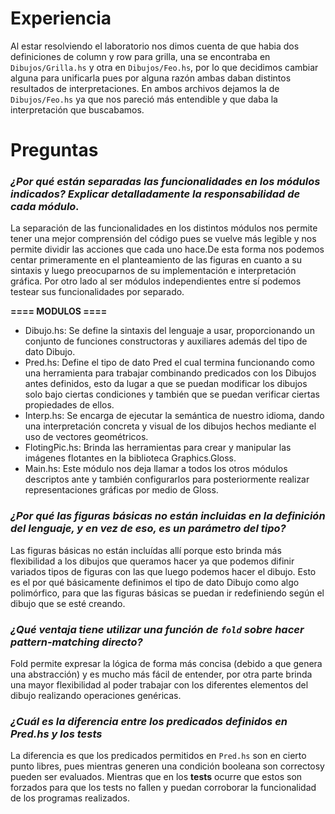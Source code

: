# Experiencia
Al estar resolviendo el laboratorio nos dimos cuenta de que habia dos definiciones de column y row para grilla, una se encontraba en `Dibujos/Grilla.hs` y otra en `Dibujos/Feo.hs`, por lo que decidimos cambiar alguna para unificarla pues por alguna razón ambas daban distintos resultados de interpretaciones. En ambos archivos dejamos la de `Dibujos/Feo.hs` ya que nos pareció más entendible y que daba la interpretación que buscabamos.

# Preguntas

### *¿Por qué están separadas las funcionalidades en los módulos indicados? Explicar detalladamente la responsabilidad de cada módulo.*

La separación de las funcionalidades en los distintos módulos nos permite tener una mejor comprensión del código pues se vuelve más legible y nos permite dividir las acciones que cada uno hace.De esta forma nos podemos centar primeramente en el planteamiento de las figuras en cuanto a su sintaxis y luego preocuparnos de su implementación e interpretación gráfica.
Por otro lado al ser módulos independientes entre sí podemos testear sus funcionalidades por separado.

**==== MODULOS ====**
- Dibujo.hs: Se define la sintaxis del lenguaje a usar, proporcionando un conjunto de funciones constructoras y auxiliares además del tipo de dato Dibujo.
- Pred.hs: Define el tipo de dato Pred el cual termina funcionando como una herramienta para trabajar combinando predicados con los Dibujos antes definidos, esto da lugar a que se puedan modificar los dibujos solo bajo ciertas condiciones y también que se puedan verificar ciertas propiedades de ellos.
- Interp.hs: Se encarga de ejecutar la semántica de nuestro idioma, dando una interpretación concreta y visual de los dibujos hechos mediante el uso de vectores geométricos.
- FlotingPic.hs: Brinda las herramientas para crear y manipular las imágenes flotantes en la biblioteca Graphics.Gloss.
- Main.hs: Este módulo nos deja llamar a todos los otros módulos descriptos ante y también configurarlos para posteriormente realizar representaciones gráficas por medio de Gloss.

### *¿Por qué las figuras básicas no están incluidas en la definición del lenguaje, y en vez de eso, es un parámetro del tipo?*

Las figuras básicas no están incluídas allí porque esto brinda más flexibilidad a los dibujos que queramos hacer ya que podemos difinir variados tipos de figuras con las que luego podemos hacer el dibujo. Esto es el por qué básicamente definimos el tipo de dato Dibujo como algo polimórfico, para que las figuras básicas se puedan ir redefiniendo según el dibujo que se esté creando.

### *¿Qué ventaja tiene utilizar una función de `fold` sobre hacer pattern-matching directo?*

Fold permite expresar la lógica de forma más concisa (debido a que genera una abstracción) y es mucho más fácil de entender, por otra parte brinda una mayor flexibilidad al poder trabajar con los diferentes elementos del dibujo realizando operaciones genéricas.

### *¿Cuál es la diferencia entre los predicados definidos en Pred.hs y los tests*
La diferencia es que los predicados permitidos en `Pred.hs` son en cierto punto libres, pues mientras generen una condición booleana son correctosy pueden ser evaluados. Mientras que en los **tests** ocurre que estos son forzados para que los tests no fallen y puedan corroborar la funcionalidad de los programas realizados.